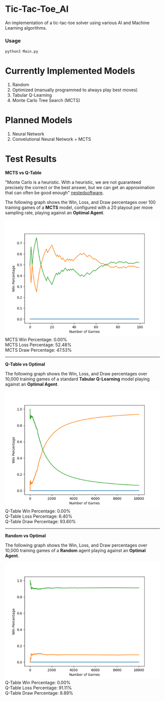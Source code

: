 # Tic-Tac-Toe_AI
An implementation of a tic-tac-toe solver using various AI and Machine Learning algorithms.

### Usage
```
python3 Main.py
```

# Currently Implemented Models
1. Random
2. Optimized (manually programmed to always play best moves)
2. Tabular Q-Learning
3. Monte Carlo Tree Search (MCTS)

# Planned Models 
1. Neural Network
2. Convelutional Neural Network + MCTS


# Test Results

**MCTS vs Q-Table**

"Monte Carlo is a heuristic. With a heuristic, we are not guaranteed precisely the correct or the best answer, but we can get an approximation that can often be good enough" [nestedsoftware](https://nestedsoftware.com/2019/08/07/tic-tac-toe-with-mcts-2h5k.152104.html).

The following graph shows the Win, Loss, and Draw percentages over 100 training games of a **MCTS** model, configured with a 20 playout per move sampling rate, playing against an **Optimal Agent**.

![cumulative_accuracy](MCTS_vs_Optimal-Cumulative_Accuracy.png)  
MCTS Win Percentage: 0.00%   
MCTS Loss Percentage: 52.48%   
MCTS Draw Percentage: 47.53%
***
**Q-Table vs Optimal**

The following graph shows the Win, Loss, and Draw percentages over 10,000 training games of a standard **Tabular Q-Learning** model playing against an **Optimal Agent**.

![cumulative_accuracy](Q-Table_vs_Optimal-Cumulative_Accuracy.png)  
Q-Table Win Percentage: 0.00%    
Q-Table Loss Percentage: 6.40%     
Q-Table Draw Percentage: 93.60%
***
**Random vs Optimal**

The following graph shows the Win, Loss, and Draw percentages over 10,000 training games of a **Random** agent playing against an **Optimal Agent**.

![cumulative_accuracy](Random_vs_Optimal-Cumulative_Accuracy.png)  
Q-Table Win Percentage: 0.00%    
Q-Table Loss Percentage: 91.11%     
Q-Table Draw Percentage: 8.89%


